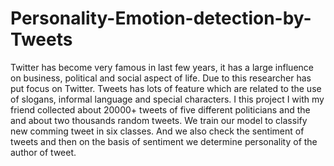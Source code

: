 # Personality-Emotion-detection-by-Tweets
Twitter has become very famous in last few years, it has a large influence on business, political and social aspect of life. Due to this researcher has put focus on Twitter. Tweets has lots of feature which are related to the use of slogans, informal language and special characters. 
I this project I with my friend collected about 20000+ tweets of five different politicians and the and about two thousands random tweets.
We train our model to classify new comming tweet in six classes.
And we also check the sentiment of tweets and then on the basis of sentiment we determine personality of the author of tweet.
